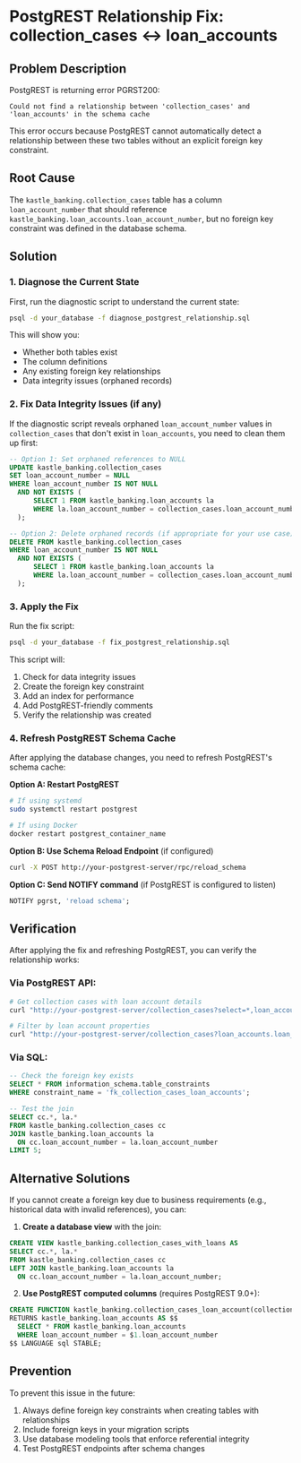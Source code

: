 # PostgREST Relationship Fix: collection_cases ↔ loan_accounts

## Problem Description

PostgREST is returning error PGRST200:
```
Could not find a relationship between 'collection_cases' and 'loan_accounts' in the schema cache
```

This error occurs because PostgREST cannot automatically detect a relationship between these two tables without an explicit foreign key constraint.

## Root Cause

The `kastle_banking.collection_cases` table has a column `loan_account_number` that should reference `kastle_banking.loan_accounts.loan_account_number`, but no foreign key constraint was defined in the database schema.

## Solution

### 1. Diagnose the Current State

First, run the diagnostic script to understand the current state:

```bash
psql -d your_database -f diagnose_postgrest_relationship.sql
```

This will show you:
- Whether both tables exist
- The column definitions
- Any existing foreign key relationships
- Data integrity issues (orphaned records)

### 2. Fix Data Integrity Issues (if any)

If the diagnostic script reveals orphaned `loan_account_number` values in `collection_cases` that don't exist in `loan_accounts`, you need to clean them up first:

```sql
-- Option 1: Set orphaned references to NULL
UPDATE kastle_banking.collection_cases 
SET loan_account_number = NULL
WHERE loan_account_number IS NOT NULL 
  AND NOT EXISTS (
      SELECT 1 FROM kastle_banking.loan_accounts la 
      WHERE la.loan_account_number = collection_cases.loan_account_number
  );

-- Option 2: Delete orphaned records (if appropriate for your use case)
DELETE FROM kastle_banking.collection_cases 
WHERE loan_account_number IS NOT NULL 
  AND NOT EXISTS (
      SELECT 1 FROM kastle_banking.loan_accounts la 
      WHERE la.loan_account_number = collection_cases.loan_account_number
  );
```

### 3. Apply the Fix

Run the fix script:

```bash
psql -d your_database -f fix_postgrest_relationship.sql
```

This script will:
1. Check for data integrity issues
2. Create the foreign key constraint
3. Add an index for performance
4. Add PostgREST-friendly comments
5. Verify the relationship was created

### 4. Refresh PostgREST Schema Cache

After applying the database changes, you need to refresh PostgREST's schema cache:

**Option A: Restart PostgREST**
```bash
# If using systemd
sudo systemctl restart postgrest

# If using Docker
docker restart postgrest_container_name
```

**Option B: Use Schema Reload Endpoint** (if configured)
```bash
curl -X POST http://your-postgrest-server/rpc/reload_schema
```

**Option C: Send NOTIFY command** (if PostgREST is configured to listen)
```sql
NOTIFY pgrst, 'reload schema';
```

## Verification

After applying the fix and refreshing PostgREST, you can verify the relationship works:

### Via PostgREST API:
```bash
# Get collection cases with loan account details
curl "http://your-postgrest-server/collection_cases?select=*,loan_accounts(*)"

# Filter by loan account properties
curl "http://your-postgrest-server/collection_cases?loan_accounts.loan_status=eq.ACTIVE"
```

### Via SQL:
```sql
-- Check the foreign key exists
SELECT * FROM information_schema.table_constraints 
WHERE constraint_name = 'fk_collection_cases_loan_accounts';

-- Test the join
SELECT cc.*, la.* 
FROM kastle_banking.collection_cases cc
JOIN kastle_banking.loan_accounts la 
  ON cc.loan_account_number = la.loan_account_number
LIMIT 5;
```

## Alternative Solutions

If you cannot create a foreign key due to business requirements (e.g., historical data with invalid references), you can:

1. **Create a database view** with the join:
```sql
CREATE VIEW kastle_banking.collection_cases_with_loans AS
SELECT cc.*, la.* 
FROM kastle_banking.collection_cases cc
LEFT JOIN kastle_banking.loan_accounts la 
  ON cc.loan_account_number = la.loan_account_number;
```

2. **Use PostgREST computed columns** (requires PostgREST 9.0+):
```sql
CREATE FUNCTION kastle_banking.collection_cases_loan_account(collection_cases)
RETURNS kastle_banking.loan_accounts AS $$
  SELECT * FROM kastle_banking.loan_accounts 
  WHERE loan_account_number = $1.loan_account_number
$$ LANGUAGE sql STABLE;
```

## Prevention

To prevent this issue in the future:
1. Always define foreign key constraints when creating tables with relationships
2. Include foreign keys in your migration scripts
3. Use database modeling tools that enforce referential integrity
4. Test PostgREST endpoints after schema changes